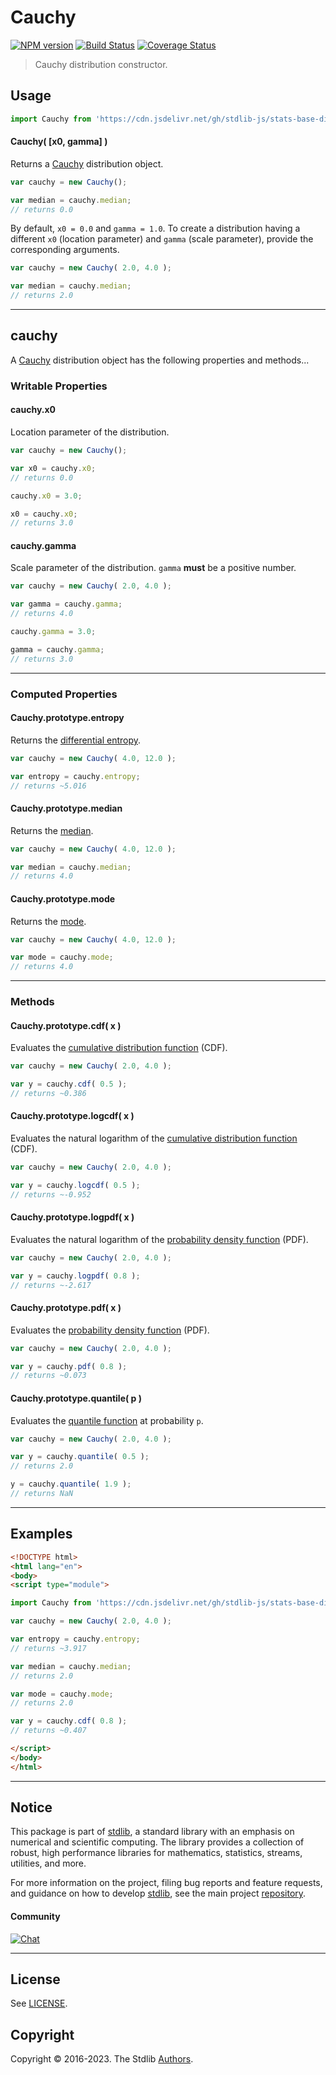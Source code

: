 <!--

@license Apache-2.0

Copyright (c) 2018 The Stdlib Authors.

Licensed under the Apache License, Version 2.0 (the "License");
you may not use this file except in compliance with the License.
You may obtain a copy of the License at

   http://www.apache.org/licenses/LICENSE-2.0

Unless required by applicable law or agreed to in writing, software
distributed under the License is distributed on an "AS IS" BASIS,
WITHOUT WARRANTIES OR CONDITIONS OF ANY KIND, either express or implied.
See the License for the specific language governing permissions and
limitations under the License.

-->

# Cauchy

[![NPM version][npm-image]][npm-url] [![Build Status][test-image]][test-url] [![Coverage Status][coverage-image]][coverage-url] <!-- [![dependencies][dependencies-image]][dependencies-url] -->

> Cauchy distribution constructor.

<!-- Section to include introductory text. Make sure to keep an empty line after the intro `section` element and another before the `/section` close. -->

<section class="intro">

</section>

<!-- /.intro -->

<!-- Package usage documentation. -->



<section class="usage">

## Usage

```javascript
import Cauchy from 'https://cdn.jsdelivr.net/gh/stdlib-js/stats-base-dists-cauchy-ctor@esm/index.mjs';
```

#### Cauchy( \[x0, gamma] )

Returns a [Cauchy][cauchy-distribution] distribution object.

```javascript
var cauchy = new Cauchy();

var median = cauchy.median;
// returns 0.0
```

By default, `x0 = 0.0` and `gamma = 1.0`. To create a distribution having a different `x0` (location parameter) and `gamma` (scale parameter), provide the corresponding arguments.

```javascript
var cauchy = new Cauchy( 2.0, 4.0 );

var median = cauchy.median;
// returns 2.0
```

* * *

## cauchy

A [Cauchy][cauchy-distribution] distribution object has the following properties and methods...

### Writable Properties

#### cauchy.x0

Location parameter of the distribution.

```javascript
var cauchy = new Cauchy();

var x0 = cauchy.x0;
// returns 0.0

cauchy.x0 = 3.0;

x0 = cauchy.x0;
// returns 3.0
```

#### cauchy.gamma

Scale parameter of the distribution. `gamma` **must** be a positive number.

```javascript
var cauchy = new Cauchy( 2.0, 4.0 );

var gamma = cauchy.gamma;
// returns 4.0

cauchy.gamma = 3.0;

gamma = cauchy.gamma;
// returns 3.0
```

* * *

### Computed Properties

#### Cauchy.prototype.entropy

Returns the [differential entropy][entropy].

```javascript
var cauchy = new Cauchy( 4.0, 12.0 );

var entropy = cauchy.entropy;
// returns ~5.016
```

#### Cauchy.prototype.median

Returns the [median][median].

```javascript
var cauchy = new Cauchy( 4.0, 12.0 );

var median = cauchy.median;
// returns 4.0
```

#### Cauchy.prototype.mode

Returns the [mode][mode].

```javascript
var cauchy = new Cauchy( 4.0, 12.0 );

var mode = cauchy.mode;
// returns 4.0
```

* * *

### Methods

#### Cauchy.prototype.cdf( x )

Evaluates the [cumulative distribution function][cdf] (CDF).

```javascript
var cauchy = new Cauchy( 2.0, 4.0 );

var y = cauchy.cdf( 0.5 );
// returns ~0.386
```

#### Cauchy.prototype.logcdf( x )

Evaluates the natural logarithm of the [cumulative distribution function][cdf] (CDF).

```javascript
var cauchy = new Cauchy( 2.0, 4.0 );

var y = cauchy.logcdf( 0.5 );
// returns ~-0.952
```

#### Cauchy.prototype.logpdf( x )

Evaluates the natural logarithm of the [probability density function][pdf] (PDF).

```javascript
var cauchy = new Cauchy( 2.0, 4.0 );

var y = cauchy.logpdf( 0.8 );
// returns ~-2.617
```

#### Cauchy.prototype.pdf( x )

Evaluates the [probability density function][pdf] (PDF).

```javascript
var cauchy = new Cauchy( 2.0, 4.0 );

var y = cauchy.pdf( 0.8 );
// returns ~0.073
```

#### Cauchy.prototype.quantile( p )

Evaluates the [quantile function][quantile-function] at probability `p`.

```javascript
var cauchy = new Cauchy( 2.0, 4.0 );

var y = cauchy.quantile( 0.5 );
// returns 2.0

y = cauchy.quantile( 1.9 );
// returns NaN
```

</section>

<!-- /.usage -->

<!-- Package usage notes. Make sure to keep an empty line after the `section` element and another before the `/section` close. -->

<section class="notes">

</section>

<!-- /.notes -->

<!-- Package usage examples. -->

* * *

<section class="examples">

## Examples

<!-- eslint no-undef: "error" -->

```html
<!DOCTYPE html>
<html lang="en">
<body>
<script type="module">

import Cauchy from 'https://cdn.jsdelivr.net/gh/stdlib-js/stats-base-dists-cauchy-ctor@esm/index.mjs';

var cauchy = new Cauchy( 2.0, 4.0 );

var entropy = cauchy.entropy;
// returns ~3.917

var median = cauchy.median;
// returns 2.0

var mode = cauchy.mode;
// returns 2.0

var y = cauchy.cdf( 0.8 );
// returns ~0.407

</script>
</body>
</html>
```

</section>

<!-- /.examples -->

<!-- Section to include cited references. If references are included, add a horizontal rule *before* the section. Make sure to keep an empty line after the `section` element and another before the `/section` close. -->

<section class="references">

</section>

<!-- /.references -->

<!-- Section for related `stdlib` packages. Do not manually edit this section, as it is automatically populated. -->

<section class="related">

</section>

<!-- /.related -->

<!-- Section for all links. Make sure to keep an empty line after the `section` element and another before the `/section` close. -->


<section class="main-repo" >

* * *

## Notice

This package is part of [stdlib][stdlib], a standard library with an emphasis on numerical and scientific computing. The library provides a collection of robust, high performance libraries for mathematics, statistics, streams, utilities, and more.

For more information on the project, filing bug reports and feature requests, and guidance on how to develop [stdlib][stdlib], see the main project [repository][stdlib].

#### Community

[![Chat][chat-image]][chat-url]

---

## License

See [LICENSE][stdlib-license].


## Copyright

Copyright &copy; 2016-2023. The Stdlib [Authors][stdlib-authors].

</section>

<!-- /.stdlib -->

<!-- Section for all links. Make sure to keep an empty line after the `section` element and another before the `/section` close. -->

<section class="links">

[npm-image]: http://img.shields.io/npm/v/@stdlib/stats-base-dists-cauchy-ctor.svg
[npm-url]: https://npmjs.org/package/@stdlib/stats-base-dists-cauchy-ctor

[test-image]: https://github.com/stdlib-js/stats-base-dists-cauchy-ctor/actions/workflows/test.yml/badge.svg?branch=main
[test-url]: https://github.com/stdlib-js/stats-base-dists-cauchy-ctor/actions/workflows/test.yml?query=branch:main

[coverage-image]: https://img.shields.io/codecov/c/github/stdlib-js/stats-base-dists-cauchy-ctor/main.svg
[coverage-url]: https://codecov.io/github/stdlib-js/stats-base-dists-cauchy-ctor?branch=main

<!--

[dependencies-image]: https://img.shields.io/david/stdlib-js/stats-base-dists-cauchy-ctor.svg
[dependencies-url]: https://david-dm.org/stdlib-js/stats-base-dists-cauchy-ctor/main

-->

[chat-image]: https://img.shields.io/gitter/room/stdlib-js/stdlib.svg
[chat-url]: https://app.gitter.im/#/room/#stdlib-js_stdlib:gitter.im

[stdlib]: https://github.com/stdlib-js/stdlib

[stdlib-authors]: https://github.com/stdlib-js/stdlib/graphs/contributors

[umd]: https://github.com/umdjs/umd
[es-module]: https://developer.mozilla.org/en-US/docs/Web/JavaScript/Guide/Modules

[deno-url]: https://github.com/stdlib-js/stats-base-dists-cauchy-ctor/tree/deno
[umd-url]: https://github.com/stdlib-js/stats-base-dists-cauchy-ctor/tree/umd
[esm-url]: https://github.com/stdlib-js/stats-base-dists-cauchy-ctor/tree/esm
[branches-url]: https://github.com/stdlib-js/stats-base-dists-cauchy-ctor/blob/main/branches.md

[stdlib-license]: https://raw.githubusercontent.com/stdlib-js/stats-base-dists-cauchy-ctor/main/LICENSE

[cauchy-distribution]: https://en.wikipedia.org/wiki/Cauchy_distribution

[cdf]: https://en.wikipedia.org/wiki/Cumulative_distribution_function

[pdf]: https://en.wikipedia.org/wiki/Probability_density_function

[quantile-function]: https://en.wikipedia.org/wiki/Quantile_function

[entropy]: https://en.wikipedia.org/wiki/Entropy_%28information_theory%29

[median]: https://en.wikipedia.org/wiki/Median

[mode]: https://en.wikipedia.org/wiki/Mode_%28statistics%29

</section>

<!-- /.links -->
